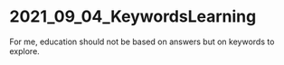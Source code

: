 # 2021_09_04_KeywordsLearning
For me, education should not be based on answers but on keywords to explore. 
